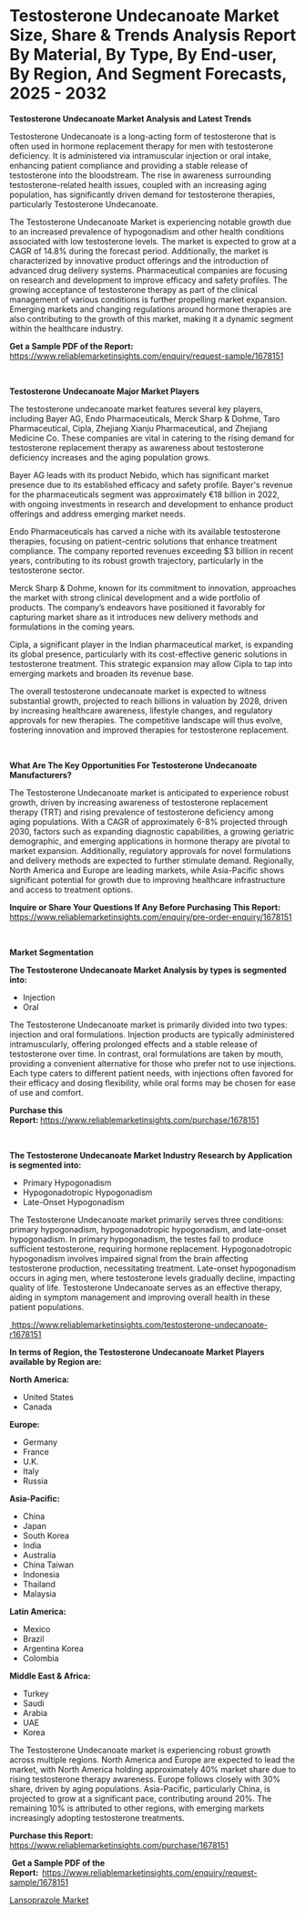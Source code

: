<p><h1>Testosterone Undecanoate Market Size, Share & Trends Analysis Report By Material, By Type, By End-user, By Region, And Segment Forecasts, 2025 - 2032</h1></p><p><strong>Testosterone Undecanoate Market Analysis and Latest Trends</strong></p>
<p><p>Testosterone Undecanoate is a long-acting form of testosterone that is often used in hormone replacement therapy for men with testosterone deficiency. It is administered via intramuscular injection or oral intake, enhancing patient compliance and providing a stable release of testosterone into the bloodstream. The rise in awareness surrounding testosterone-related health issues, coupled with an increasing aging population, has significantly driven demand for testosterone therapies, particularly Testosterone Undecanoate.</p><p>The Testosterone Undecanoate Market is experiencing notable growth due to an increased prevalence of hypogonadism and other health conditions associated with low testosterone levels. The market is expected to grow at a CAGR of 14.8% during the forecast period. Additionally, the market is characterized by innovative product offerings and the introduction of advanced drug delivery systems. Pharmaceutical companies are focusing on research and development to improve efficacy and safety profiles. The growing acceptance of testosterone therapy as part of the clinical management of various conditions is further propelling market expansion. Emerging markets and changing regulations around hormone therapies are also contributing to the growth of this market, making it a dynamic segment within the healthcare industry.</p></p>
<p><strong>Get a Sample PDF of the Report:&nbsp;</strong> <a href="https://www.reliablemarketinsights.com/enquiry/request-sample/1678151?utm_campaign=2982&utm_medium=2&utm_source=Github&utm_content=ia&utm_term=08032025&utm_id=testosterone-undecanoate">https://www.reliablemarketinsights.com/enquiry/request-sample/1678151</a></p>
<p>&nbsp;</p>
<p><strong>Testosterone Undecanoate Major Market Players</strong></p>
<p><p>The testosterone undecanoate market features several key players, including Bayer AG, Endo Pharmaceuticals, Merck Sharp & Dohme, Taro Pharmaceutical, Cipla, Zhejiang Xianju Pharmaceutical, and Zhejiang Medicine Co. These companies are vital in catering to the rising demand for testosterone replacement therapy as awareness about testosterone deficiency increases and the aging population grows.</p><p>Bayer AG leads with its product Nebido, which has significant market presence due to its established efficacy and safety profile. Bayer's revenue for the pharmaceuticals segment was approximately €18 billion in 2022, with ongoing investments in research and development to enhance product offerings and address emerging market needs.</p><p>Endo Pharmaceuticals has carved a niche with its available testosterone therapies, focusing on patient-centric solutions that enhance treatment compliance. The company reported revenues exceeding $3 billion in recent years, contributing to its robust growth trajectory, particularly in the testosterone sector.</p><p>Merck Sharp & Dohme, known for its commitment to innovation, approaches the market with strong clinical development and a wide portfolio of products. The company’s endeavors have positioned it favorably for capturing market share as it introduces new delivery methods and formulations in the coming years.</p><p>Cipla, a significant player in the Indian pharmaceutical market, is expanding its global presence, particularly with its cost-effective generic solutions in testosterone treatment. This strategic expansion may allow Cipla to tap into emerging markets and broaden its revenue base.</p><p>The overall testosterone undecanoate market is expected to witness substantial growth, projected to reach billions in valuation by 2028, driven by increasing healthcare awareness, lifestyle changes, and regulatory approvals for new therapies. The competitive landscape will thus evolve, fostering innovation and improved therapies for testosterone replacement.</p></p>
<p>&nbsp;</p>
<p><strong>What Are The Key Opportunities For Testosterone Undecanoate Manufacturers?</strong></p>
<p><p>The Testosterone Undecanoate market is anticipated to experience robust growth, driven by increasing awareness of testosterone replacement therapy (TRT) and rising prevalence of testosterone deficiency among aging populations. With a CAGR of approximately 6-8% projected through 2030, factors such as expanding diagnostic capabilities, a growing geriatric demographic, and emerging applications in hormone therapy are pivotal to market expansion. Additionally, regulatory approvals for novel formulations and delivery methods are expected to further stimulate demand. Regionally, North America and Europe are leading markets, while Asia-Pacific shows significant potential for growth due to improving healthcare infrastructure and access to treatment options.</p></p>
<p><strong>Inquire or Share Your Questions If Any Before Purchasing This Report:</strong> <a href="https://www.reliablemarketinsights.com/enquiry/pre-order-enquiry/1678151?utm_campaign=2982&utm_medium=2&utm_source=Github&utm_content=ia&utm_term=08032025&utm_id=testosterone-undecanoate">https://www.reliablemarketinsights.com/enquiry/pre-order-enquiry/1678151</a></p>
<p>&nbsp;</p>
<p><strong>Market Segmentation</strong></p>
<p><strong>The Testosterone Undecanoate Market Analysis by types is segmented into:</strong></p>
<p><ul><li>Injection</li><li>Oral</li></ul></p>
<p><p>The Testosterone Undecanoate market is primarily divided into two types: injection and oral formulations. Injection products are typically administered intramuscularly, offering prolonged effects and a stable release of testosterone over time. In contrast, oral formulations are taken by mouth, providing a convenient alternative for those who prefer not to use injections. Each type caters to different patient needs, with injections often favored for their efficacy and dosing flexibility, while oral forms may be chosen for ease of use and comfort.</p></p>
<p><strong>Purchase this Report:&nbsp;</strong><a href="https://www.reliablemarketinsights.com/purchase/1678151?utm_campaign=2982&utm_medium=2&utm_source=Github&utm_content=ia&utm_term=08032025&utm_id=testosterone-undecanoate">https://www.reliablemarketinsights.com/purchase/1678151</a></p>
<p>&nbsp;</p>
<p><strong>The Testosterone Undecanoate Market Industry Research by Application is segmented into:</strong></p>
<p><ul><li>Primary Hypogonadism</li><li>Hypogonadotropic Hypogonadism</li><li>Late-Onset Hypogonadism</li></ul></p>
<p><p>The Testosterone Undecanoate market primarily serves three conditions: primary hypogonadism, hypogonadotropic hypogonadism, and late-onset hypogonadism. In primary hypogonadism, the testes fail to produce sufficient testosterone, requiring hormone replacement. Hypogonadotropic hypogonadism involves impaired signal from the brain affecting testosterone production, necessitating treatment. Late-onset hypogonadism occurs in aging men, where testosterone levels gradually decline, impacting quality of life. Testosterone Undecanoate serves as an effective therapy, aiding in symptom management and improving overall health in these patient populations.</p></p>
<p><a href="https://www.reliablemarketinsights.com/testosterone-undecanoate-r1678151?utm_campaign=2982&utm_medium=2&utm_source=Github&utm_content=ia&utm_term=08032025&utm_id=testosterone-undecanoate">&nbsp;https://www.reliablemarketinsights.com/testosterone-undecanoate-r1678151</a></p>
<p><strong>In terms of Region, the Testosterone Undecanoate Market Players available by Region are:</strong></p>
<p>
    <p> <strong> North America: </strong>
        <ul>
            <li>United States</li>
            <li>Canada</li>
        </ul>
        </p> 
    <p> <strong> Europe: </strong>
        <ul>
            <li>Germany</li>
            <li>France</li>
            <li>U.K.</li>
            <li>Italy</li>
            <li>Russia</li>
        </ul>
        </p> 
    <p> <strong> Asia-Pacific: </strong>
        <ul>
            <li>China</li>
            <li>Japan</li>
            <li>South Korea</li>
            <li>India</li>
            <li>Australia</li>
            <li>China Taiwan</li>
            <li>Indonesia</li>
            <li>Thailand</li>
            <li>Malaysia</li>
        </ul>
        </p> 
    <p> <strong> Latin America: </strong>
        <ul>
            <li>Mexico</li>
            <li>Brazil</li>
            <li>Argentina Korea</li>
            <li>Colombia</li>
        </ul>
        </p> 
    <p> <strong> Middle East & Africa: </strong>
        <ul>
            <li>Turkey</li>
            <li>Saudi</li>
            <li>Arabia</li>
            <li>UAE</li>
            <li>Korea</li>
        </ul>
    </p>
    </p>
<p><p>The Testosterone Undecanoate market is experiencing robust growth across multiple regions. North America and Europe are expected to lead the market, with North America holding approximately 40% market share due to rising testosterone therapy awareness. Europe follows closely with 30% share, driven by aging populations. Asia-Pacific, particularly China, is projected to grow at a significant pace, contributing around 20%. The remaining 10% is attributed to other regions, with emerging markets increasingly adopting testosterone treatments.</p></p>
<p><strong>Purchase this Report: </strong><a href="https://www.reliablemarketinsights.com/purchase/1678151?utm_campaign=2982&utm_medium=2&utm_source=Github&utm_content=ia&utm_term=08032025&utm_id=testosterone-undecanoate">https://www.reliablemarketinsights.com/purchase/1678151</a></p>
<p>&nbsp;<strong>Get a Sample PDF of the Report:&nbsp;&nbsp;</strong><a href="https://www.reliablemarketinsights.com/enquiry/request-sample/1678151?utm_campaign=2982&utm_medium=2&utm_source=Github&utm_content=ia&utm_term=08032025&utm_id=testosterone-undecanoate">https://www.reliablemarketinsights.com/enquiry/request-sample/1678151</a></p>
<p><strong></strong></p>
<p><p><a href="https://github.com/haaszgettre6/Market-Research-Report-List-1/blob/main/lansoprazole-market.md?utm_campaign=2982&utm_medium=2&utm_source=Github&utm_content=ia&utm_term=08032025&utm_id=testosterone-undecanoate">Lansoprazole Market</a></p></p>